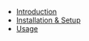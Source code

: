 - [Introduction](/open-source/packages/laravel-server-push-manager/docs/2.x/intro)
- [Installation & Setup](/open-source/packages/laravel-server-push-manager/docs/2.x/installation)
- [Usage](/open-source/packages/laravel-server-push-manager/docs/2.x/usage)
